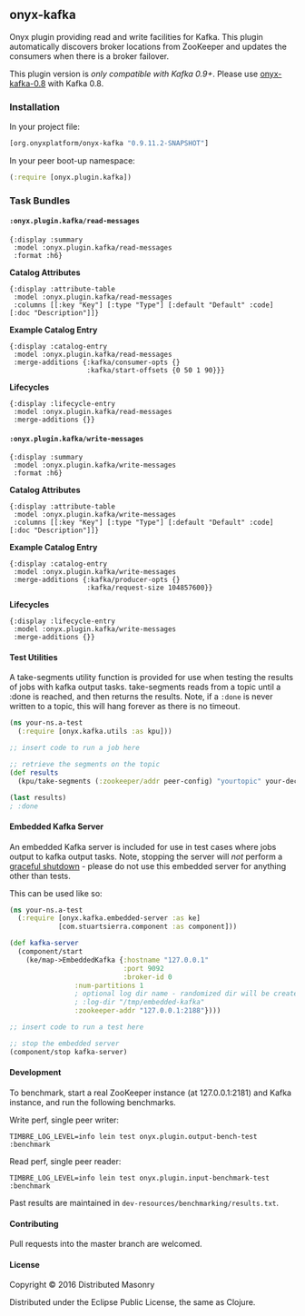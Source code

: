 ## onyx-kafka

Onyx plugin providing read and write facilities for Kafka. This plugin automatically discovers broker locations from ZooKeeper and updates the consumers when there is a broker failover.

This plugin version is *only compatible with Kafka 0.9+*. Please use [onyx-kafka-0.8](https://github.com/onyx-platform/onyx-kafka-0.8) with Kafka 0.8.

### Installation

In your project file:

```clojure
[org.onyxplatform/onyx-kafka "0.9.11.2-SNAPSHOT"]
```

In your peer boot-up namespace:

```clojure
(:require [onyx.plugin.kafka])
```

### Task Bundles

#### `:onyx.plugin.kafka/read-messages`

```onyx-gen-doc
{:display :summary
 :model :onyx.plugin.kafka/read-messages
 :format :h6}
```

**Catalog Attributes**

```onyx-gen-doc
{:display :attribute-table
 :model :onyx.plugin.kafka/read-messages
 :columns [[:key "Key"] [:type "Type"] [:default "Default" :code] [:doc "Description"]]}
```

**Example Catalog Entry**

```onyx-gen-doc
{:display :catalog-entry
 :model :onyx.plugin.kafka/read-messages
 :merge-additions {:kafka/consumer-opts {}
                   :kafka/start-offsets {0 50 1 90}}}
```

**Lifecycles**

```onyx-gen-doc
{:display :lifecycle-entry
 :model :onyx.plugin.kafka/read-messages
 :merge-additions {}}
```

#### `:onyx.plugin.kafka/write-messages`

```onyx-gen-doc
{:display :summary
 :model :onyx.plugin.kafka/write-messages
 :format :h6}
```

**Catalog Attributes**

```onyx-gen-doc
{:display :attribute-table
 :model :onyx.plugin.kafka/write-messages
 :columns [[:key "Key"] [:type "Type"] [:default "Default" :code] [:doc "Description"]]}
```

**Example Catalog Entry**

```onyx-gen-doc
{:display :catalog-entry
 :model :onyx.plugin.kafka/write-messages
 :merge-additions {:kafka/producer-opts {}
                   :kafka/request-size 104857600}}
```

**Lifecycles**

```onyx-gen-doc
{:display :lifecycle-entry
 :model :onyx.plugin.kafka/write-messages
 :merge-additions {}}
```

#### Test Utilities

A take-segments utility function is provided for use when testing the results
of jobs with kafka output tasks. take-segments reads from a topic until a :done
is reached, and then returns the results. Note, if a `:done` is never written to a
topic, this will hang forever as there is no timeout.

```clojure
(ns your-ns.a-test
  (:require [onyx.kafka.utils :as kpu]))

;; insert code to run a job here

;; retrieve the segments on the topic
(def results
  (kpu/take-segments (:zookeeper/addr peer-config) "yourtopic" your-decompress-fn))

(last results)
; :done

```

#### Embedded Kafka Server

An embedded Kafka server is included for use in test cases where jobs output to
kafka output tasks. Note, stopping the server will *not* perform a [graceful shutdown](http://kafka.apache.org/documentation.html#basic_ops_restarting) -
please do not use this embedded server for anything other than tests.

This can be used like so:

```clojure
(ns your-ns.a-test
  (:require [onyx.kafka.embedded-server :as ke]
            [com.stuartsierra.component :as component]))

(def kafka-server
  (component/start
    (ke/map->EmbeddedKafka {:hostname "127.0.0.1"
                            :port 9092
                            :broker-id 0
			    :num-partitions 1
			    ; optional log dir name - randomized dir will be created if none is supplied
			    ; :log-dir "/tmp/embedded-kafka"
			    :zookeeper-addr "127.0.0.1:2188"})))

;; insert code to run a test here

;; stop the embedded server
(component/stop kafka-server)

```

#### Development

To benchmark, start a real ZooKeeper instance (at 127.0.0.1:2181) and Kafka instance, and run the following benchmarks.

Write perf, single peer writer:
```
TIMBRE_LOG_LEVEL=info lein test onyx.plugin.output-bench-test :benchmark
```

Read perf, single peer reader:
```
TIMBRE_LOG_LEVEL=info lein test onyx.plugin.input-benchmark-test :benchmark
```

Past results are maintained in `dev-resources/benchmarking/results.txt`.

#### Contributing

Pull requests into the master branch are welcomed.

#### License

Copyright © 2016 Distributed Masonry

Distributed under the Eclipse Public License, the same as Clojure.
